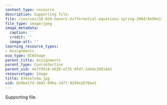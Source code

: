 ```yaml
---
content_type: resource
description: Supporting file.
file: /courses/18-034-honors-differential-equations-spring-2004/8e9be17d3b01096a1d7f9294e2676aa1_034soln4a.jpg
file_type: image/jpeg
image_metadata:
  caption: ''
  credit: ''
  image-alt: ''
learning_resource_types:
- Assignments
ocw_type: OCWImage
parent_title: Assignments
parent_type: CourseSection
parent_uid: 4e7f9918-eb20-ef35-9fd7-2d44c3d91442
resourcetype: Image
title: 034soln4a.jpg
uid: 8e9be17d-3b01-096a-1d7f-9294e2676aa1
---
```

Supporting file.

